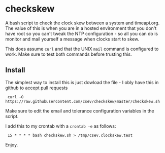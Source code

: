 # checkskew

A bash script to check the clock skew between a system and timeapi.org.  The value of this
is when you are in a hosted environment that you don't have root so you can't tweak the NTP
configuration - so all you can do is monitor and mail yourself a message when clocks
start to skew.

This does assume `curl` and that the UNIX `mail` command is configured to work.  Make sure to test
both commands before trusting this.

Install
-------

The simplest way to install this is just dowload the file - I obly have this in github to accept
pull requests

     curl -O https://raw.githubusercontent.com/csev/checkskew/master/checkskew.sh

Make sure to edit the email and tolerance configuration variables in the script.

I add this to my crontab with a `crontab -e` as follows:

     15 * * * * bash checkskew.sh > /tmp/csev.clockskew.test

Enjoy.
